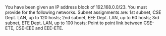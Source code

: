 You have been given an IP address block of 192.168.0.0/23. You must provide for
the following networks. Subnet assignments are: 1st subnet, CSE Dept. LAN, up to 120 hosts; 2nd subnet,
EEE Dept. LAN, up to 60 hosts; 3rd subnet, ETE Dept. LAN, up to 100 hosts; Point to point link
between CSE-ETE, CSE-EEE and EEE-ETE.
